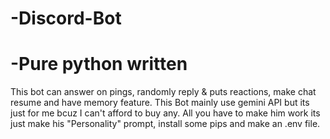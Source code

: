 # -Discord-Bot
# -Pure python written
This bot can answer on pings, randomly reply & puts reactions, make chat resume and have memory feature.
This Bot mainly use gemini API but its just for me bcuz I can't afford to buy any.
All you have to make him work its just make his "Personality" prompt, install some pips and make an .env file.
